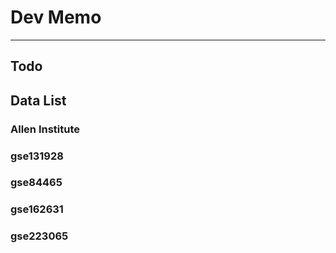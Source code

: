 # Dev Memo
----
## Todo

## Data List
###  Allen Institute
### gse131928
### gse84465
### gse162631
### gse223065
### 
